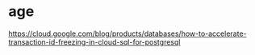 # age

https://cloud.google.com/blog/products/databases/how-to-accelerate-transaction-id-freezing-in-cloud-sql-for-postgresql